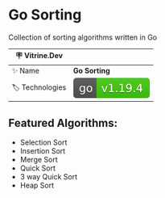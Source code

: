 # Go Sorting

Collection of sorting algorithms written in Go

| :placard: Vitrine.Dev |     |
| -------------  | --- |
| :sparkles: Name        | **Go Sorting**
| :label: Technologies | <a href="https://go.dev/"><img src="https://raw.githubusercontent.com/ErickMesquita/go-sorting/master/docs/img/go-v1.19.4-brightgreen.svg" alt="Go v1.19.4"></a>

## Featured Algorithms:
 - Selection Sort
 - Insertion Sort
 - Merge Sort
 - Quick Sort
 - 3 way Quick Sort
 - Heap Sort
